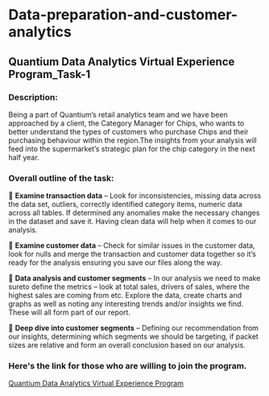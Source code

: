 # Data-preparation-and-customer-analytics
## Quantium Data Analytics Virtual Experience Program_Task-1
### Description:
Being a part of Quantium’s retail analytics team and we have been approached by a client, the Category Manager for Chips, who wants to better understand the types of customers who purchase Chips and their purchasing behaviour within the region.The insights from your analysis will feed into the supermarket’s strategic plan for the chip category in the next half year.
### Overall outline of the task:    
🎯 **Examine transaction data** – Look for inconsistencies, missing data across the data set, outliers, correctly identified category items, numeric data across all tables. If determined any anomalies make the necessary changes in the dataset and save it. Having clean data will help when it comes to our analysis. 

🎯 **Examine customer data** – Check for similar issues in the customer data, look for nulls and merge the transaction and customer data together so it’s ready for the analysis ensuring you save our files along the way.

🎯 **Data analysis and customer segments** – In our analysis we need to make sureto  define the metrics – look at total sales, drivers of sales, where the highest sales are coming from etc. Explore the data, create charts and graphs as well as noting any interesting trends and/or insights we find. These will all form part of our report. 

🎯 **Deep dive into customer segments** – Defining our recommendation from our insights, determining which segments we should be targeting, if packet sizes are relative and form an overall conclusion based on our analysis. 


### Here's the link for those who are willing to join the program.

[Quantium Data Analytics Virtual Experience Program](https://www.theforage.com/virtual-internships/NkaC7knWtjSbi6aYv?ref=ByYjs2CCxqiLYJgNg)
